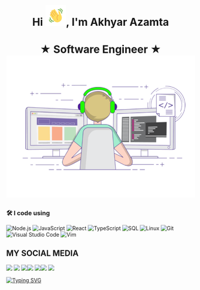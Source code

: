 
<h1 align="center">Hi <img src="Wave.gif" height="55px" width="55px">, I'm Akhyar Azamta</h1>

<p align="center">

</p>
<h1 align="center">★ Software Engineer ★ <img src="code.gif">
  
### 🛠 I code using

![Node.js](https://img.shields.io/badge/-Node.js-05122A?&logo=node.js)
![JavaScript](https://img.shields.io/badge/-JavaScript-05122A?&logo=JavaScript)
![React](https://img.shields.io/badge/-React-05122A?&logo=React)
![TypeScript](https://img.shields.io/badge/-TypeScript-05122A?&logo=TypeScript)
![SQL](https://img.shields.io/badge/-SQL-05122A?&logo=MySQL)
![Linux](https://img.shields.io/badge/-Linux-05122A?&logo=Linux)
![Git](https://img.shields.io/badge/-Git-05122A?style=flat&logo=git)
![Visual Studio Code](https://img.shields.io/badge/-VS%20Code-05122A?style=flat&logo=visual-studio-code&logoColor=007ACC)
![Vim](https://img.shields.io/badge/-VIM-05122A?style=flat&logo=neovim)

  
  ## MY SOCIAL MEDIA <br>
[![](https://img.shields.io/badge/Github-black?logo=Github&logoColor=black&labelColor=white)](https://github.com/AkhyarAzamta)
<a href="https://linkedin.com/in/manigandand" alt="LinkedIn">
        <img src="https://img.shields.io/badge/-manigandand-blue?style=flat-square&logo=linkedin" /></a>
[![](https://img.shields.io/badge/Twitter-yellow?logo=Twitter&logoColor=White&labelColor=white)](https://twitter.com/AkhyarAzamta)[![](https://img.shields.io/badge/Telegram-blue?logo=Telegram&logoColor=red&labelColor=white)](https://t.me/akhyar_azamta)
[![](https://img.shields.io/badge/Facebook-blue?logo=Facebook&logoColor=blue&labelColor=white)](https://www.facebook.com/akhyarazamta)[![](https://img.shields.io/badge/Instagram-red?logo=Instagram&logoColor=red&labelColor=white)](https://www.instagram.com/akhyar.azamta) [![](https://img.shields.io/badge/Whatsapp-CHAT-red?logo=Whatsapp&logoColor=Brightgreen&labelColor=white)](https://wa.me/123456789?text=Asalamualaikum+kak+Akhyar+ganteng)

[![Typing SVG](https://readme-typing-svg.herokuapp.com?font=Fira+Code&duration=1500&pause=900&lines=Code+for+a+better+tomorrow)](https://git.io/typing-svg)
